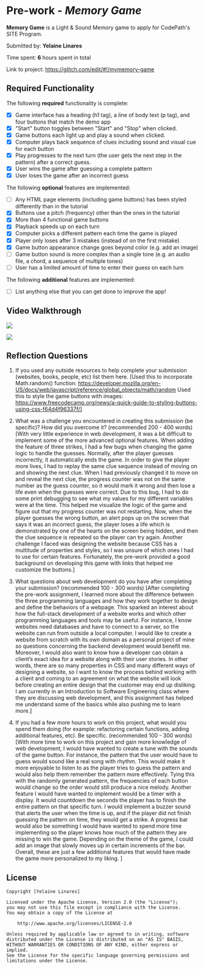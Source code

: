 # Pre-work - *Memory Game*

**Memory Game** is a Light & Sound Memory game to apply for CodePath's SITE Program. 

Submitted by: **Yelaine Linares**

Time spent: **6** hours spent in total

Link to project: https://glitch.com/edit/#!/mymemory-game

## Required Functionality

The following **required** functionality is complete:

* [x] Game interface has a heading (h1 tag), a line of body text (p tag), and four buttons that match the demo app
* [x] "Start" button toggles between "Start" and "Stop" when clicked. 
* [x] Game buttons each light up and play a sound when clicked. 
* [x] Computer plays back sequence of clues including sound and visual cue for each button
* [x] Play progresses to the next turn (the user gets the next step in the pattern) after a correct guess. 
* [x] User wins the game after guessing a complete pattern
* [x] User loses the game after an incorrect guess

The following **optional** features are implemented:

* [ ] Any HTML page elements (including game buttons) has been styled differently than in the tutorial
* [x] Buttons use a pitch (frequency) other than the ones in the tutorial
* [x] More than 4 functional game buttons
* [x] Playback speeds up on each turn
* [x] Computer picks a different pattern each time the game is played
* [x] Player only loses after 3 mistakes (instead of on the first mistake)
* [x] Game button appearance change goes beyond color (e.g. add an image)
* [ ] Game button sound is more complex than a single tone (e.g. an audio file, a chord, a sequence of multiple tones)
* [ ] User has a limited amount of time to enter their guess on each turn

The following **additional** features are implemented:

- [ ] List anything else that you can get done to improve the app!

## Video Walkthrough
![](https://i.imgur.com/MMalaXq.gif)

![](https://i.imgur.com/HT2FkDN.gif)


## Reflection Questions
1. If you used any outside resources to help complete your submission (websites, books, people, etc) list them here. 
[Used this to incorporate Math.random() function:
https://developer.mozilla.org/en-US/docs/web/javascript/reference/global_objects/math/random
Used this to style the game buttons with images:
https://www.freecodecamp.org/news/a-quick-guide-to-styling-buttons-using-css-f64d4f96337f/]

2. What was a challenge you encountered in creating this submission (be specific)? How did you overcome it? (recommended 200 - 400 words) 
[With very little experience in web development, it was a bit difficult to implement some of the more advanced optional features. When adding the feature of three strikes, I had a few bugs when changing the game logic to handle the guesses. Normally, after the player guesses incorrectly, it automatically ends the game. In order to give the player more lives, I had to replay the same clue sequence instead of moving on and showing the next clue. When I had previously changed it to move on and reveal the next clue, the progress counter was not on the same number as the guess counter, so it would mark it wrong and then lose a life even when the guesses were correct. Due to this bug, I had to do some print debugging to see what my values for my different variables were at the time. This helped me visualize the logic of the game and figure out that my progress counter was not restarting. Now, when the player guesses the wrong button, an alert pops up on the screen that says it was an incorrect guess, the player loses a life which is demonstrated by one of the hearts on the screen being hidden, and then the clue sequence is repeated so the player can try again. Another challenge I faced was designing the website because CSS has a multitude of properties and styles, so I was unsure of which ones I had to use for certain features. Fortunately, the pre-work provided a good background on developing this game with links that helped me customize the buttons.]

3. What questions about web development do you have after completing your submission? (recommended 100 - 300 words) 
[After completing the pre-work assignment, I learned more about the difference between the three programming languages and how they work together to design and define the behaviors of a webpage. This sparked an interest about how the full-stack development of a website works and which other programming languages and tools may be useful. For instance, I know websites need databases and have to connect to a server, so the website can run from outside a local computer. I would like to create a website from scratch with its own domain as a personal project of mine so questions concerning the backend development would benefit me. Moreover, I would also want to know how a developer can obtain a client’s exact idea for a website along with their user stories. In other words, there are so many properties in CSS and many different ways of designing a website, so I want to know the process behind working with a client and coming to an agreement on what the website will look before creating an entire design that the customer may end up disliking. I am currently in an Introduction to Software Engineering class where they are discussing web development, and this assignment has helped me understand some of the basics while also pushing me to learn more.]

4. If you had a few more hours to work on this project, what would you spend them doing (for example: refactoring certain functions, adding additional features, etc). Be specific. (recommended 100 - 300 words) 
[With more time to work on this project and gain more knowledge of web development, I would have wanted to create a tune with the sounds of the game button. For instance, the pattern that the user would have to guess would sound like a real song with rhythm. This would make it more enjoyable to listen to as the player tries to guess the pattern and would also help them remember the pattern more effectively. Tying this with the randomly generated pattern, the frequencies of each button would change so the order would still produce a nice melody. Another feature I would have wanted to implement would be a timer with a display. It would countdown the seconds the player has to finish the entire pattern on that specific turn. I would implement a buzzer sound that alerts the user when the time is up, and if the player did not finish guessing the pattern on time, they would get a strike. A progress bar would also be something I would have wanted to spend more time implementing so the player knows how much of the pattern they are missing to win the game. Depending on the theme of the game, I could add an image that slowly moves up in certain increments of the bar. Overall, these are just a few additional features that would have made the game more personalized to my liking. ]



## License

    Copyright [Yelaine Linares]

    Licensed under the Apache License, Version 2.0 (the "License");
    you may not use this file except in compliance with the License.
    You may obtain a copy of the License at

        http://www.apache.org/licenses/LICENSE-2.0

    Unless required by applicable law or agreed to in writing, software
    distributed under the License is distributed on an "AS IS" BASIS,
    WITHOUT WARRANTIES OR CONDITIONS OF ANY KIND, either express or implied.
    See the License for the specific language governing permissions and
    limitations under the License.
